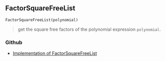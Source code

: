 ## FactorSquareFreeList 

```
FactorSquareFreeList(polynomial)
```

> get the square free factors of the polynomial expression `polynomial`.

### Github

* [Implementation of FactorSquareFreeList](https://github.com/axkr/symja_android_library/blob/master/symja_android_library/matheclipse-core/src/main/java/org/matheclipse/core/builtin/Algebra.java#L2531) 
